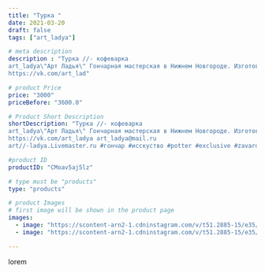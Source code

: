 ```yaml
---
title: "Турка "
date: 2021-03-20
draft: false
tags: ["art_ladya"]

# meta description
description : "Турка //- кофеварка
art_ladya\"Арт Ладья\" Гончарная мастерская в Нижнем Новгороде. Изготовление керамики и мастер//-классы по обучению. 
https://vk.com/art_lad"

# product Price
price: "3000"
priceBefore: "3600.0"

# Product Short Description
shortDescription: "Турка //- кофеварка
art_ladya\"Арт Ладья\" Гончарная мастерская в Нижнем Новгороде. Изготовление керамики и мастер//-классы по обучению. 
https://vk.com/art_ladya art_ladya@mail.ru 
art//-ladya.Livemaster.ru #гончар #исскуство #potter #exclusive #zavarotnyuk #керамикаручнаяработа #керамиканазаказ #handmade #керамика #гончарнаяпосуда #эксклюзивнаякерамика #painter #coffee #decor #ceramicar #nntoday #claygoods #restaurant #earthenware #ceramic #design #horse #coffeemaker #ceramicart #turka #заварочныйчайник #clay #авторскаякерамика"

#product ID
productID: "CMoav5aj5lz"

# type must be "products"
type: "products"

# product Images
# first image will be shown in the product page
images:
  - image: "https://scontent-arn2-1.cdninstagram.com/v/t51.2885-15/e35/162033092_198886538241616_6732416343068125936_n.jpg?tp=1&_nc_ht=scontent-arn2-1.cdninstagram.com&_nc_cat=104&_nc_ohc=qGTBLezVE6YAX_ac_8Q&ccb=7-4&oh=9429d23b3c0b3fa813f2c56196beeb29&oe=6085B18F&_nc_sid=83d603&ig_cache_key=MjUzMzM5MjQxODY5NjMwNDU2NQ%3D%3D.2-ccb7-4"
  - image: "https://scontent-arn2-1.cdninstagram.com/v/t51.2885-15/e35/161780723_880577782762078_8146879739305689225_n.jpg?tp=1&_nc_ht=scontent-arn2-1.cdninstagram.com&_nc_cat=110&_nc_ohc=RLwDTu20ZJoAX_KSWJc&ccb=7-4&oh=4723ef89269ef962a0e3e2d7a9c7a533&oe=6082FC8A&_nc_sid=83d603&ig_cache_key=MjUzMzM5MjQxODY4Nzg2MjUyMA%3D%3D.2-ccb7-4"

---
```

lorem
